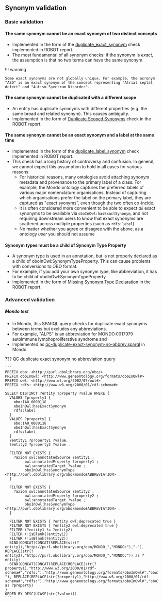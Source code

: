 ## Synonym validation

### Basic validation

#### The same synonym cannot be an exact synonym of two distinct concepts

- Implemented in the form of the [duplicate_exact_synonym](https://robot.obolibrary.org/report_queries/duplicate_exact_synonym) check implemented in ROBOT report.
- The most fundamental of all synonym checks: if the synonym is _exact_, the assumption is that no two terms can have the same synonym.

!!! warning

    Some exact synonyms are not globally unique. For example, the acronym "ASD" is an exact synonym of the concept representing "Atrial septal defect" and "Autism Spectrum Disorder".

#### The same synonym cannot be duplicated with a different scope 

- An entity has duplicate synonyms with different properties (e.g. the same broad and related synonym). This causes ambiguity.
- Implemented in the form of [Duplicate Scoped Synonyms](https://robot.obolibrary.org/report_queries/duplicate_scoped_synonym) check in the ROBOT report.

#### The same synonym cannot be an exact synonym and a label at the same time

- Implemented in the form of the [duplicate_label_synonym](https://robot.obolibrary.org/report_queries/duplicate_label_synonym) check implemented in ROBOT report.
- This check has a long history of controversy and confusion. In general, we cannot expect this assumption to hold in all cases for various reasons:
    - For historical reasons, many ontologies avoid attaching synonym metadata and provenance to the primary label of a class. For example, the Mondo ontology captures the preferred labels of various major nomenclature organisations. Instead of capturing which organisations prefer the label on the primary label, they are captured as "exact syonyms", even though the two often co-incide.
    - It is often considered more convenient to be able to expect _all_ exact synonyms to be available via `oboInOwl:hasExactSynonym`, and not requiring downstream users to _know_ that exact synonyms are scattered across multiple properties (such as `rdfs:label`).
    - No matter whether you agree or disagree with the above, as a ontology _user_ you should not assume
 
#### Synonym types must be a child of Synonym Type Property

- A synonym type is used in an annotation, but is not properly declared as a child of oboInOwl:SynonymTypeProperty. This can cause problems with conversions to OBO format.
- For example, if you add your own synonym type, like abbreviation, it has to be child of oboInOwl:SynonymTypeProperty
- Implemented in the form of [Missing Synonym Type Declaration](https://robot.obolibrary.org/report_queries/missing_synonymtype_declaration) in the ROBOT report.

### Advanced validation

##### Mondo test 
- In Mondo, this SPARQL query checks for duplicate exact synonyms between terms but excludes any abbreviations.
- For example, "ALPS" is an abbreviation for MONDO:0017979 autoimmune lymphoproliferative syndrome and 
- Implemented as [qc-duplicate-exact-synonym-no-abbrev.sparql](https://mondo.readthedocs.io/en/latest/editors-guide/quality-control-tests/#qc-duplicate-exact-synonym-no-abbrevsparql) in Mondo. 

??? QC duplicate exact synonym no abbreviation query

    ```
    PREFIX obo: <http://purl.obolibrary.org/obo/>
    PREFIX oboInOwl: <http://www.geneontology.org/formats/oboInOwl#>
    PREFIX owl: <http://www.w3.org/2002/07/owl#>
    PREFIX rdfs: <http://www.w3.org/2000/01/rdf-schema#>
    
    SELECT DISTINCT ?entity ?property ?value WHERE {
      VALUES ?property1 {
        obo:IAO_0000118
        oboInOwl:hasExactSynonym
        rdfs:label
      }
      VALUES ?property2 {
        obo:IAO_0000118
        oboInOwl:hasExactSynonym
        rdfs:label
      }
      ?entity1 ?property1 ?value.
      ?entity2 ?property2 ?value .
    
      FILTER NOT EXISTS {
        ?axiom owl:annotatedSource ?entity1 ;
             owl:annotatedProperty ?property1 ;
             owl:annotatedTarget ?value ;
             oboInOwl:hasSynonymType <http://purl.obolibrary.org/obo/mondo#ABBREVIATION> .
      }
    
      FILTER NOT EXISTS {
        ?axiom owl:annotatedSource ?entity2 ;
             owl:annotatedProperty ?property2 ;
             owl:annotatedTarget ?value ;
             oboInOwl:hasSynonymType <http://purl.obolibrary.org/obo/mondo#ABBREVIATION> .
      }
    
      FILTER NOT EXISTS { ?entity owl:deprecated true }
      FILTER NOT EXISTS { ?entity2 owl:deprecated true }
      FILTER (?entity1 != ?entity2)
      FILTER (!isBlank(?entity1))
      FILTER (!isBlank(?entity2))
      BIND(CONCAT(CONCAT(REPLACE(str(?entity1),"http://purl.obolibrary.org/obo/MONDO_","MONDO:"),"-"), REPLACE(str(?entity2),"http://purl.obolibrary.org/obo/MONDO_","MONDO:")) as ?entity)
      BIND(CONCAT(CONCAT(REPLACE(REPLACE(str(?property1),"http://www.w3.org/2000/01/rdf-schema#","rdfs:"),"http://www.geneontology.org/formats/oboInOwl#","oboInOwl:"),"-"), REPLACE(REPLACE(str(?property1),"http://www.w3.org/2000/01/rdf-schema#","rdfs:"),"http://www.geneontology.org/formats/oboInOwl#","oboInOwl:")) as ?property)
    }
    ORDER BY DESC(UCASE(str(?value)))
    ```

